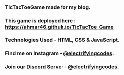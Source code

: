 ### TicTacToeGame made for my blog.

### This game is deployed here : https://ahmar46.github.io/TicTacToe_Game

### Technologies Used - HTML, CSS & JavaScript.

### Find me on Instagram - [@electrifyingcodes][Instagram].
### Join our Discord Server - [@electrifyingcodes][discord].

[Instagram]: https://www.instagram.com/electrifying_codes
[discord]: https://discord.com/invite/VGj9tpuqhm